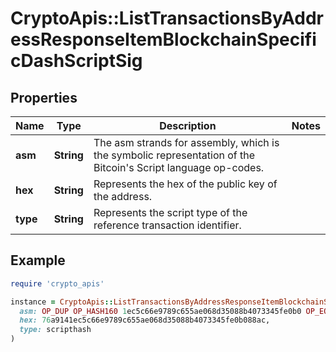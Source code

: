 # CryptoApis::ListTransactionsByAddressResponseItemBlockchainSpecificDashScriptSig

## Properties

| Name | Type | Description | Notes |
| ---- | ---- | ----------- | ----- |
| **asm** | **String** | The asm strands for assembly, which is the symbolic representation of the Bitcoin&#39;s Script language op-codes. |  |
| **hex** | **String** | Represents the hex of the public key of the address. |  |
| **type** | **String** | Represents the script type of the reference transaction identifier. |  |

## Example

```ruby
require 'crypto_apis'

instance = CryptoApis::ListTransactionsByAddressResponseItemBlockchainSpecificDashScriptSig.new(
  asm: OP_DUP OP_HASH160 1ec5c66e9789c655ae068d35088b4073345fe0b0 OP_EQUALVERIFY OP_CHECKSIG,
  hex: 76a9141ec5c66e9789c655ae068d35088b4073345fe0b088ac,
  type: scripthash
)
```


